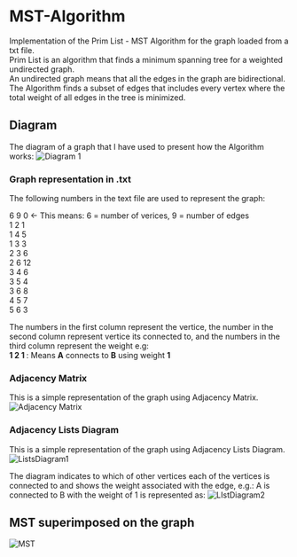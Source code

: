 # MST-Algorithm
Implementation of the Prim List - MST Algorithm for the graph loaded from a txt file. </br>
Prim List is an algorithm that finds a minimum spanning tree for a weighted undirected graph.</br>
An undirected graph means that all the edges in the graph are bidirectional. </br>
The Algorithm finds a subset of edges that includes every vertex where the total weight of all edges in the tree is minimized. 

## Diagram
The diagram of a graph that I have used to present how the Algorithm works: 
![Diagram 1](https://user-images.githubusercontent.com/15609881/27431168-1fa75ebc-577e-11e7-8a4c-3cabb322b2ac.png)


### Graph representation in .txt
The following numbers in the text file are used to represent the graph:</br>

6 9 0  ← This means:  6 = number of verices, 9 = number of edges</br>
1 2 1  </br>
1 4 5</br>
1 3 3</br>
2 3 6</br>
2 6 12</br>
3 4 6</br>
3 5 4</br>
3 6 8</br>
4 5 7</br>
5 6 3</br>

The numbers in the first column represent the vertice, the number in the second column represent vertice its connected to, and the numbers in the third column represent the weight e.g:</br>
<b>1 2 1 </b>: Means <b>A</b> connects to <b>B</b> using weight <b>1</b></br>

### Adjacency Matrix

This is a simple representation of the graph using Adjacency Matrix.
![Adjacency Matrix](https://user-images.githubusercontent.com/15609881/27431169-1fa855ec-577e-11e7-8009-0d8d8814d4d6.png)

### Adjacency Lists Diagram

This is a simple representation of the graph using Adjacency Lists Diagram. 
![ListsDiagram1](https://user-images.githubusercontent.com/15609881/27431305-a796d44c-577e-11e7-97d1-dbadcbdfa265.png)

The diagram indicates to which of other vertices each of the vertices is connected to and shows the weight associated with the edge, e.g.: A is connected to B with the weight of 1 is represented as: 
![LIstDiagram2](https://user-images.githubusercontent.com/15609881/27431308-aa08a89a-577e-11e7-8be4-c9967f79571d.png)

## MST superimposed on the graph
![MST](https://user-images.githubusercontent.com/15609881/27431511-61dcaa84-577f-11e7-87a0-dd554159bc4e.png)
